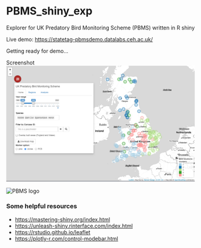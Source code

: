 # PBMS_shiny_exp
Explorer for UK Predatory Bird Monitoring Scheme (PBMS) written in R shiny

Live demo: https://statetag-pbmsdemo.datalabs.ceh.ac.uk/

Getting ready for demo...



Screenshot
![App screenshot](screenshot.PNG)

![PBMS logo](https://www.ceh.ac.uk/sites/default/files/pbms-logo-primary.jpg)


### Some helpful resources
- https://mastering-shiny.org/index.html
- https://unleash-shiny.rinterface.com/index.html
- https://rstudio.github.io/leaflet
- https://plotly-r.com/control-modebar.html
